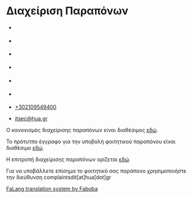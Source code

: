 Διαχείριση Παραπόνων
===============  

*   [](https://www.facebook.com/ditharokopio)
*   [](https://www.youtube.com/channel/UCEHkYirpXF1nSLxDCrfDZ4A)
*   [](https://www.linkedin.com/company/77699385)
*   [](https://www.instagram.com/dithua)

*   [](https://dit.hua.gr/index.php/el/student-complaints)
*   [](https://dit.hua.gr/index.php/en/student-complaints)

*   [+302109549400](tel:+302109549400)
*   [itsec@hua.gr](mailto:itsec@hua.gr)

Ο κανονισμός διαχείρισης παραπόνων είναι διαθέσιμος [εδώ](https://dit.hua.gr/images/2023/%CE%9A%CE%B1%CE%BD%CE%BF%CE%BD%CE%B9%CF%83%CE%BC%CF%8C%CF%82_%CE%94%CE%B9%CE%B1%CF%87%CE%B5%CE%AF%CF%81%CE%B9%CF%83%CE%B7%CF%82_%CE%A0%CE%B1%CF%81%CE%B1%CF%80%CF%8C%CE%BD%CF%89%CE%BD.pdf).

Το πρότυτπο έγγραφο για την υποβολή φοιτητικού παραπόνου είναι διαθέσιμο [εδώ](https://dit.hua.gr/images/2023/%CE%88%CE%BD%CF%84%CF%85%CF%80%CE%BF_%CE%A5%CF%80%CE%BF%CE%B2%CE%BF%CE%BB%CE%AE%CF%82_%CE%A0%CE%B1%CF%81%CE%B1%CF%80%CF%8C%CE%BD%CE%BF%CF%85.docx).

Η επιτροπή διαχείρισης παραπόνων ορίζεται [εδώ](https://dit.hua.gr/index.php/el/department-gr/governance).

Για να υποβάλλετε επίσημα το φοιτητικό σας παράπονο χρησιμοποιήστε την διεύθυνση complaintsdit\[at\]hua\[dot\]gr

[FaLang translation system by Faboba](http://www.faboba.com/ "Faboba : Création de composantJoomla")

[](https://dit.hua.gr/index.php/el/student-complaints#)